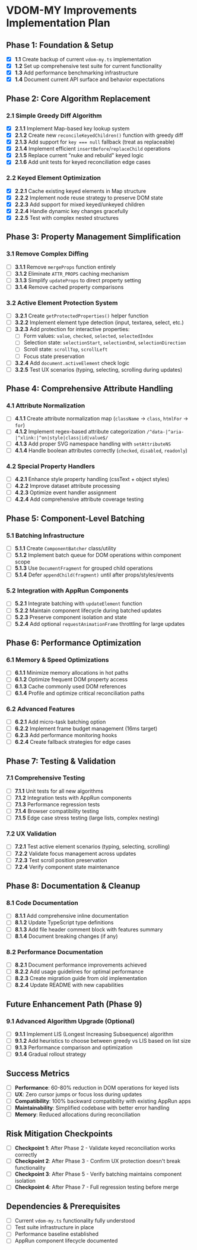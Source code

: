 # VDOM-MY Improvements Implementation Plan

## Phase 1: Foundation & Setup
- [x] **1.1** Create backup of current `vdom-my.ts` implementation
- [x] **1.2** Set up comprehensive test suite for current functionality
- [x] **1.3** Add performance benchmarking infrastructure
- [x] **1.4** Document current API surface and behavior expectations

## Phase 2: Core Algorithm Replacement
### 2.1 Simple Greedy Diff Algorithm
- [x] **2.1.1** Implement Map-based key lookup system
- [x] **2.1.2** Create new `reconcileKeyedChildren()` function with greedy diff
- [x] **2.1.3** Add support for `key === null` fallback (treat as replaceable)
- [x] **2.1.4** Implement efficient `insertBefore`/`replaceChild` operations
- [x] **2.1.5** Replace current "nuke and rebuild" keyed logic
- [x] **2.1.6** Add unit tests for keyed reconciliation edge cases

### 2.2 Keyed Element Optimization
- [x] **2.2.1** Cache existing keyed elements in Map structure
- [x] **2.2.2** Implement node reuse strategy to preserve DOM state
- [x] **2.2.3** Add support for mixed keyed/unkeyed children
- [x] **2.2.4** Handle dynamic key changes gracefully
- [x] **2.2.5** Test with complex nested structures

## Phase 3: Property Management Simplification
### 3.1 Remove Complex Diffing
- [ ] **3.1.1** Remove `mergeProps` function entirely
- [ ] **3.1.2** Eliminate `ATTR_PROPS` caching mechanism
- [ ] **3.1.3** Simplify `updateProps` to direct property setting
- [ ] **3.1.4** Remove cached property comparisons

### 3.2 Active Element Protection System
- [ ] **3.2.1** Create `getProtectedProperties()` helper function
- [ ] **3.2.2** Implement element type detection (input, textarea, select, etc.)
- [ ] **3.2.3** Add protection for interactive properties:
  - [ ] Form values: `value`, `checked`, `selected`, `selectedIndex`
  - [ ] Selection state: `selectionStart`, `selectionEnd`, `selectionDirection`
  - [ ] Scroll state: `scrollTop`, `scrollLeft`
  - [ ] Focus state preservation
- [ ] **3.2.4** Add `document.activeElement` check logic
- [ ] **3.2.5** Test UX scenarios (typing, selecting, scrolling during updates)

## Phase 4: Comprehensive Attribute Handling
### 4.1 Attribute Normalization
- [ ] **4.1.1** Create attribute normalization map (`className` → `class`, `htmlFor` → `for`)
- [ ] **4.1.2** Implement regex-based attribute categorization `/^data-|^aria-|^xlink:|^on|style|class|id|value$/`
- [ ] **4.1.3** Add proper SVG namespace handling with `setAttributeNS`
- [ ] **4.1.4** Handle boolean attributes correctly (`checked`, `disabled`, `readonly`)

### 4.2 Special Property Handlers
- [ ] **4.2.1** Enhance style property handling (cssText + object styles)
- [ ] **4.2.2** Improve dataset attribute processing
- [ ] **4.2.3** Optimize event handler assignment
- [ ] **4.2.4** Add comprehensive attribute coverage testing

## Phase 5: Component-Level Batching
### 5.1 Batching Infrastructure
- [ ] **5.1.1** Create `ComponentBatcher` class/utility
- [ ] **5.1.2** Implement batch queue for DOM operations within component scope
- [ ] **5.1.3** Use `DocumentFragment` for grouped child operations
- [ ] **5.1.4** Defer `appendChild(fragment)` until after props/styles/events

### 5.2 Integration with AppRun Components
- [ ] **5.2.1** Integrate batching with `updateElement` function
- [ ] **5.2.2** Maintain component lifecycle during batched updates
- [ ] **5.2.3** Preserve component isolation and state
- [ ] **5.2.4** Add optional `requestAnimationFrame` throttling for large updates

## Phase 6: Performance Optimization
### 6.1 Memory & Speed Optimizations
- [ ] **6.1.1** Minimize memory allocations in hot paths
- [ ] **6.1.2** Optimize frequent DOM property access
- [ ] **6.1.3** Cache commonly used DOM references
- [ ] **6.1.4** Profile and optimize critical reconciliation paths

### 6.2 Advanced Features
- [ ] **6.2.1** Add micro-task batching option
- [ ] **6.2.2** Implement frame budget management (16ms target)
- [ ] **6.2.3** Add performance monitoring hooks
- [ ] **6.2.4** Create fallback strategies for edge cases

## Phase 7: Testing & Validation
### 7.1 Comprehensive Testing
- [ ] **7.1.1** Unit tests for all new algorithms
- [ ] **7.1.2** Integration tests with AppRun components
- [ ] **7.1.3** Performance regression tests
- [ ] **7.1.4** Browser compatibility testing
- [ ] **7.1.5** Edge case stress testing (large lists, complex nesting)

### 7.2 UX Validation
- [ ] **7.2.1** Test active element scenarios (typing, selecting, scrolling)
- [ ] **7.2.2** Validate focus management across updates
- [ ] **7.2.3** Test scroll position preservation
- [ ] **7.2.4** Verify component state maintenance

## Phase 8: Documentation & Cleanup
### 8.1 Code Documentation
- [ ] **8.1.1** Add comprehensive inline documentation
- [ ] **8.1.2** Update TypeScript type definitions
- [ ] **8.1.3** Add file header comment block with features summary
- [ ] **8.1.4** Document breaking changes (if any)

### 8.2 Performance Documentation
- [ ] **8.2.1** Document performance improvements achieved
- [ ] **8.2.2** Add usage guidelines for optimal performance
- [ ] **8.2.3** Create migration guide from old implementation
- [ ] **8.2.4** Update README with new capabilities

## Future Enhancement Path (Phase 9)
### 9.1 Advanced Algorithm Upgrade (Optional)
- [ ] **9.1.1** Implement LIS (Longest Increasing Subsequence) algorithm
- [ ] **9.1.2** Add heuristics to choose between greedy vs LIS based on list size
- [ ] **9.1.3** Performance comparison and optimization
- [ ] **9.1.4** Gradual rollout strategy

## Success Metrics
- [ ] **Performance**: 60-80% reduction in DOM operations for keyed lists
- [ ] **UX**: Zero cursor jumps or focus loss during updates
- [ ] **Compatibility**: 100% backward compatibility with existing AppRun apps
- [ ] **Maintainability**: Simplified codebase with better error handling
- [ ] **Memory**: Reduced allocations during reconciliation

## Risk Mitigation Checkpoints
- [ ] **Checkpoint 1**: After Phase 2 - Validate keyed reconciliation works correctly
- [ ] **Checkpoint 2**: After Phase 3 - Confirm UX protection doesn't break functionality
- [ ] **Checkpoint 3**: After Phase 5 - Verify batching maintains component isolation
- [ ] **Checkpoint 4**: After Phase 7 - Full regression testing before merge

## Dependencies & Prerequisites
- [ ] Current `vdom-my.ts` functionality fully understood
- [ ] Test suite infrastructure in place
- [ ] Performance baseline established
- [ ] AppRun component lifecycle documented
